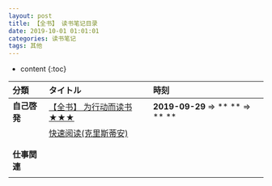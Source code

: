 ```yaml
---
layout: post
title: 【全书】 读书笔记目录
date: 2019-10-01 01:01:01
categories: 读书笔记
tags: 其他
---
```

* content
{:toc}

|分類|タイトル|時刻|
|:--|:--|:--|
|**自己啓発**|[【全书】 为行动而读书 ★★★](http://road2ai.info/2019/09/11/ActionReading/)|**2019-09-29** ⇒ ** ** ⇒ ** **|
| |[快速阅读(克里斯蒂安)]()| | 
| |[]()| | 
| |[]()| | 
|**仕事関連**|[]()| | 
| |[]()| | 